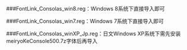 ﻿###FontLink_Consolas_win8.reg：Windows 8系统下直接导入即可

###FontLink_Consolas_win7.reg：Windows 7系统下直接导入即可

###FontLink_Consolas_winXP_Jp.reg：日文Windows XP系统下需先安装meiryoKeConsole500.7z字体后再导入
